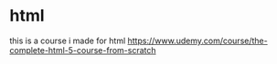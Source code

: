 # html
this is a course i made for html
https://www.udemy.com/course/the-complete-html-5-course-from-scratch
